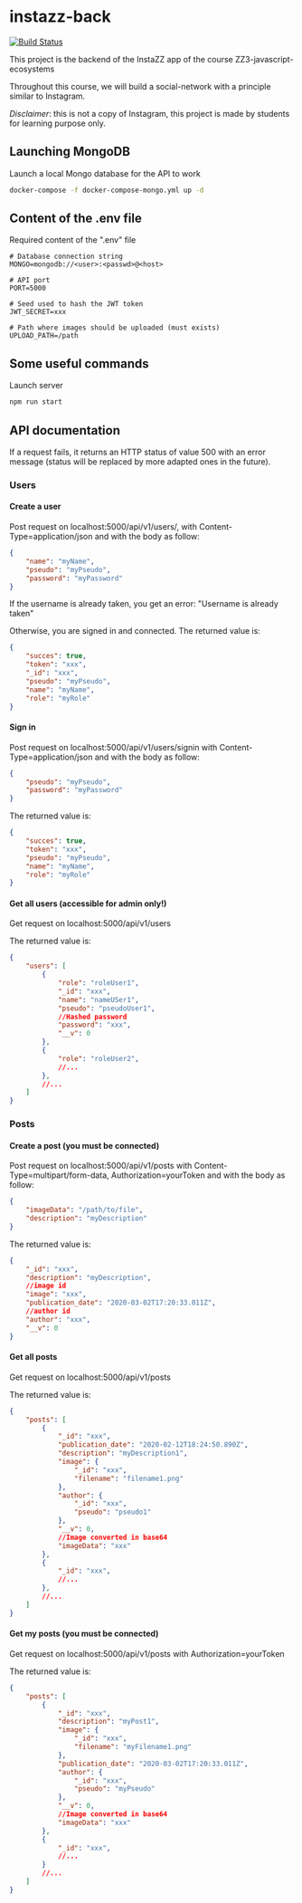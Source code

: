 # instazz-back

[![Build Status](https://travis-ci.org/ThomasCluzel/instazz-back.svg?branch=master)](https://travis-ci.org/ThomasCluzel/instazz-back)

This project is the backend of the InstaZZ app of the course ZZ3-javascript-ecosystems

Throughout this course, we will build a social-network with a
principle similar to Instagram.

_Disclaimer_: this is not a copy of Instagram, this project is made by students
for learning purpose only.

## Launching MongoDB
Launch a local Mongo database for the API to work
```sh
docker-compose -f docker-compose-mongo.yml up -d
```

## Content of the .env file

Required content of the ".env" file
```
# Database connection string
MONGO=mongodb://<user>:<passwd>@<host>

# API port
PORT=5000

# Seed used to hash the JWT token
JWT_SECRET=xxx

# Path where images should be uploaded (must exists)
UPLOAD_PATH=/path
```

## Some useful commands

Launch server
```sh
npm run start
```

## API documentation

If a request fails, it returns an HTTP status of value 500 with an error message (status will be replaced by more adapted ones in the future).

### Users

#### Create a user

Post request on localhost:5000/api/v1/users/, with Content-Type=application/json and with the body as follow:
```json
{
	"name": "myName",
	"pseudo": "myPseudo",
	"password": "myPassword"
}
```

If the username is already taken, you get an error: "Username is already taken"

Otherwise, you are signed in and connected. The returned value is:
```json
{
    "succes": true,
    "token": "xxx",
    "_id": "xxx",
    "pseudo": "myPseudo",
    "name": "myName",
    "role": "myRole"
}
```

#### Sign in

Post request on localhost:5000/api/v1/users/signin with Content-Type=application/json and with the body as follow:
```json
{
	"pseudo": "myPseudo",
	"password": "myPassword"
}
```

The returned value is:
```json
{
    "succes": true,
    "token": "xxx",
    "pseudo": "myPseudo",
    "name": "myName",
    "role": "myRole"
}
```

#### Get all users (accessible for admin only!)

Get request on localhost:5000/api/v1/users

The returned value is:
```json
{
    "users": [
        {
            "role": "roleUser1",
            "_id": "xxx",
            "name": "nameUSer1",
            "pseudo": "pseudoUser1",
            //Hashed password
            "password": "xxx",
            "__v": 0
        },
        {
            "role": "roleUser2",
            //...
        },
        //...
    ]
}
```

### Posts

#### Create a post (you must be connected)

Post request on localhost:5000/api/v1/posts with Content-Type=multipart/form-data, Authorization=yourToken and with the body as follow:
```json
{
	"imageData": "/path/to/file",
	"description": "myDescription"
}
```

The returned value is:
```json
{
    "_id": "xxx",
    "description": "myDescription",
    //image id
    "image": "xxx",
    "publication_date": "2020-03-02T17:20:33.011Z",
    //author id
    "author": "xxx",
    "__v": 0
}
```

#### Get all posts

Get request on localhost:5000/api/v1/posts

The returned value is:
```json
{
    "posts": [
        {
            "_id": "xxx",
            "publication_date": "2020-02-12T18:24:50.890Z",
            "description": "myDescription1",
            "image": {
                "_id": "xxx",
                "filename": "filename1.png"
            },
            "author": {
                "_id": "xxx",
                "pseudo": "pseudo1"
            },
            "__v": 0,
            //Image converted in base64
            "imageData": "xxx"
        },
        {
            "_id": "xxx",
            //...
        },
        //...
    ]
}
```

#### Get my posts (you must be connected)

Get request on localhost:5000/api/v1/posts with Authorization=yourToken

The returned value is:
```json
{
    "posts": [
        {
            "_id": "xxx",
            "description": "myPost1",
            "image": {
                "_id": "xxx",
                "filename": "myFilename1.png"
            },
            "publication_date": "2020-03-02T17:20:33.011Z",
            "author": {
                "_id": "xxx",
                "pseudo": "myPseudo"
            },
            "__v": 0,
            //Image converted in base64
            "imageData": "xxx"
        },
        {
            "_id": "xxx",
            //...
        }
        //...
    ]
}
```

